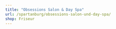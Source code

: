 ```yaml
---
title: "Obsessions Salon & Day Spa"
url: /spartanburg/obsessions-salon-und-day-spa/
shop: Friseur
---
```

